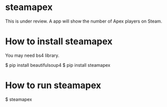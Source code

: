 # steamapex
This is under review.
A app will show the number of Apex players on Steam. 

# How to install steamapex
You may need bs4 library.

$ pip install beautifulsoup4
$ pip install steamapex

# How to run steamapex

$ steamapex
